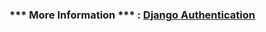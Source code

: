 ### *** More Information *** : [Django Authentication](https://docs.djangoproject.com/en/5.1/topics/auth/)